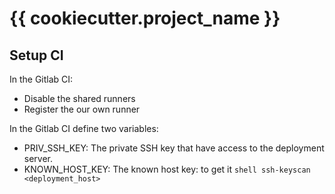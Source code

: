 # {{ cookiecutter.project_name }}

## Setup CI

In the Gitlab CI:
- Disable the shared runners
- Register the our own runner

In the Gitlab CI define two variables:
- PRIV_SSH_KEY: The private SSH key that have access to the deployment server.
- KNOWN_HOST_KEY: The known host key: to get it ```shell ssh-keyscan <deployment_host>```